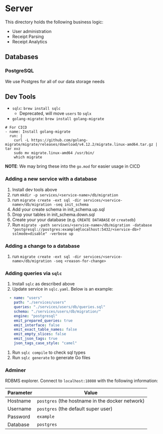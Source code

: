 # Server

This directory holds the following business logic:
* User administration
* Receipt Parsing
* Receipt Analytics

## Databases
### PostgreSQL
We use Postgres for all of our data storage needs

## Dev Tools
* `sqlc`: `brew install sqlc`
  * Deprecated, will move `users` to `sqlx`
* `golang-migrate`: `brew install golang-migrate`
```
# For CICD
- name: Install golang-migrate
  run: |
    curl -L https://github.com/golang-migrate/migrate/releases/download/v4.12.2/migrate.linux-amd64.tar.gz | tar xvz
    sudo mv migrate.linux-amd64 /usr/bin/
    which migrate
```
**NOTE**: We may bring these into the `go.mod` for easier usage in CICD

### Adding a new service with a database
1. Install dev tools above
1. run `mkdir -p services/<service-name>/db/migration`
1. run `migrate create -ext sql -dir services/<service-name>/db/migration -seq init_schema`
1. Add your create schema in init_schema.up.sql
1. Drop your tables in init_schema.down.sql
1. Create your your database (e.g. `CREATE DATABASE` or `createdb`)
1. Run `migrate -path services/<service-name>/db/migration -database "postgresql://postgres:example@localhost:5432/<service-db>?sslmode=disable" -verbose up`

### Adding a change to a database
1. run `migrate create -ext sql -dir services/<service-name>/db/migration -seq <reason-for-change>`
### Adding queries via `sqlc`
1. Install `sqlc` as described above
1. Update service in `sqlc.yaml`. Below is an example:
```yaml
  - name: "users"
    path: "./services/users"
    queries: "./services/users/db/queries.sql"
    schema: "./services/users/db/migration/"
    engine: "postgresql"
    emit_prepared_queries: true
    emit_interface: false
    emit_exact_table_names: false
    emit_empty_slices: false
    emit_json_tags: true
    json_tags_case_style: "camel"
```
1. Run `sqlc compile` to check sql types
1. Run `sqlc generate` to generate Go files

### Adminer
RDBMS explorer. Connect to `localhost:18080` with the following information:

| Parameter | Value |
| --------- | ------|
| Hostname  | `postgres` (the hostname in the docker network) |
| Username | `postgres` (the default super user) |
| Password | `example` |
| Database | `postgres` | 

